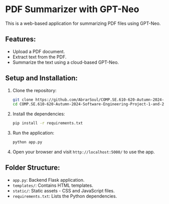 # PDF Summarizer with GPT-Neo

This is a web-based application for summarizing PDF files using GPT-Neo.

## Features:
- Upload a PDF document.
- Extract text from the PDF.
- Summarize the text using a cloud-based GPT-Neo.

## Setup and Installation:

1. Clone the repository:
    ```bash
    git clone https://github.com/AbrarSoul/COMP.SE.610-620-Autumn-2024-Software-Engineering-Project-1-and-2.git
    cd COMP.SE.610-620-Autumn-2024-Software-Engineering-Project-1-and-2
    ```

2. Install the dependencies:
    ```bash
    pip install -r requirements.txt
    ```

3. Run the application:
    ```bash
    python app.py
    ```

4. Open your browser and visit `http://localhost:5000/` to use the app.

## Folder Structure:

- `app.py`: Backend Flask application.
- `templates/`: Contains HTML templates.
- `static/`: Static assets - CSS and JavaScript files.
- `requirements.txt`: Lists the Python dependencies.
